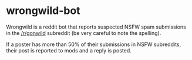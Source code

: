 # wrongwild-bot

Wrongwild is a reddit bot that reports suspected NSFW spam submissions in the [/r/gonwild](https://www.reddit.com/r/gonwild/) subreddit (be very careful to note the spelling).

If a poster has more than 50% of their submissions in NSFW subreddits, their post is reported to mods and a reply is posted.